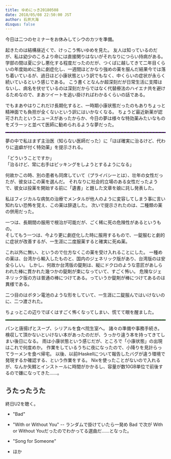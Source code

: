 ```yaml
---
title: ゆめにっき20180508
date: 2018/05/08 22:50:00 JST
author: 石井大海
disqus: false
---
```


今日は二つのセミナーをお休みしてシウのカツを準備。

起きたのは結構昼近くで、けっこう怖いゆめを見た。
友人は知っているのだが、私は幼少のころより命には直接関りはないがそれなりにつらい持病がある。
学部の間は夏に少し悪化する程度だったのだが、つくばに越してきて二年目くらいの年度始めに急に劇症化し、一週間ほどかなり強めの薬を服んだ結果今では落ち着いているが、過日ほど小康状態という訳でもなく、中くらいの症状が永らく続いているという感じである。
こう書くとなんか超深刻だが日常生活に支障はないし、病名を伏せているのは深刻だからではなく代替療法のハイエナ共を避けるためなので、まあツイートを追い掛ければわかるくらいの話である。

でもまあやはりこれだけ長期化すると、一時期小康状態だったのもありちょっと精神面でも負担が全くないという訳にはいかなくなる。
ちょうど最近新薬が認可されたというニュースがあったからか、今日の夢は様々な特効薬みたいなものをズラーッと並べて医師に勧められるような夢だった。

<hr style="border-top: 2px dashed indigo;">

夢の中で私はまず主治医（知らない医師だった）に「ほぼ確実に治るけど、代わりに盗癖が付く特効薬」を提示される。

「どういうことですか」  
「治るけど、常に右手はピッキングをしようとするようになる」

何故かこの時、別の患者も同席していて（プライバシーとは）、壮年の女性だったが、彼女はこの薬を選んだ。
それなりに社会的立場のある女性だったようで、彼女は投薬を開始する前に「遺書」と題した文章を娘に託し発表した。

私はフィジカルな病気の治療でメンタルが他人のように変容してしまう事に言い知れない恐怖を覚え、この薬は辞退した。
次いで提示されたのは、二種類の薬の併用だった。

一つは、長期間の服用で根治が可能だが、ごく稀に死の危険性があるというもの。  
そしてもう一つは、今より更に劇症化した時に服用するもので、一錠服むと劇的に症状が改善するが、一生涯に二度服薬すると確実に死ぬ薬。

これ以外に無い、というので仕方なくこの薬を受け入れることにした。
一種めの薬は、台湾から輸入したものと、国内のジェネリック版があり、台湾版のは安全らしい。
しかし、何故か台湾版の錠剤は、縦にドクロのような意匠があしらわれた棒に貫かれた幾つかの錠剤が束になっていて、すごく怖い。
危険なジェネリック版の方は普通の棒につけてある。っていうか錠剤が棒につけてあるのは異様である。

二つ目のはボタン電池のような形をしていて、一生涯に二錠服んではいけないのに、二つ渡された。

ちょっとこの辺りでぼくはすごく怖くなってしまい、慌てて眼を醒ました。

<hr style="border-top: 2px dashed darkgreen;">

パンと唐揚げとスープ、シリアルを食べ院生室へ。
諸々の準備や事務手続き。検収して頂かないといけない本があったのだが、うっかり違う本を持ってきてしまい後日になる。
雨は小康状態という感じだが、ところで「小康状態」の出現はこれで何度めか。
作業をしているうちに夜になったので、小降りを見計らってラーメンを食べ帰宅。
以後、以前IHaskellについて報告したバグが違う環境で発現するか確認する、という作業をする。
Nixを使ったことがないので入れるが、なんか矢鱈とインストールに時間がかかるし、容量が数10GB単位で前後するので嫌になってきた……。

## うたったうた
終日U2を聴く。

* "Bad"
* "With or Without You" -- ランダムで掛けていたら一発め Bad で次が With or Without Youだったのでわかってる選曲だ……となった。
* "Song for Someone"

  [](youtube:RFjcd_d2PhY)
* ほか
